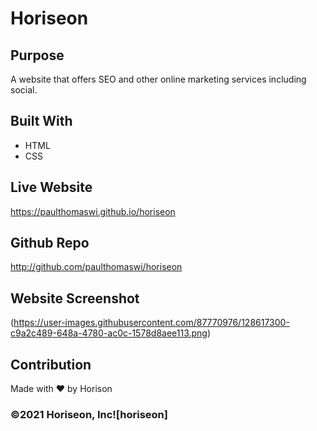 # Horiseon

## Purpose
A website that offers SEO and other online marketing services including social.

## Built With
* HTML
* CSS

## Live Website
https://paulthomaswi.github.io/horiseon

## Github Repo
http://github.com/paulthomaswi/horiseon

## Website Screenshot
(https://user-images.githubusercontent.com/87770976/128617300-c9a2c489-648a-4780-ac0c-1578d8aee113.png)

## Contribution
Made with ❤ by Horison

### ©2021 Horiseon, Inc![horiseon]
